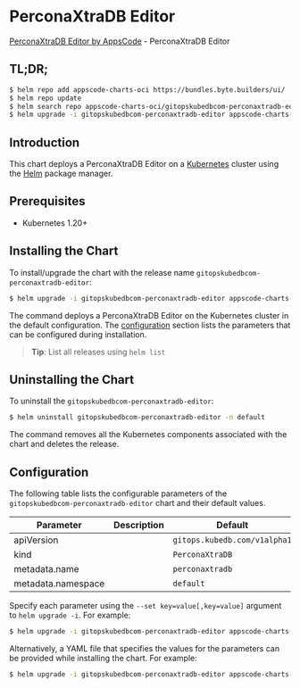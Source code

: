 # PerconaXtraDB Editor

[PerconaXtraDB Editor by AppsCode](https://appscode.com) - PerconaXtraDB Editor

## TL;DR;

```bash
$ helm repo add appscode-charts-oci https://bundles.byte.builders/ui/
$ helm repo update
$ helm search repo appscode-charts-oci/gitopskubedbcom-perconaxtradb-editor --version=v0.14.0
$ helm upgrade -i gitopskubedbcom-perconaxtradb-editor appscode-charts-oci/gitopskubedbcom-perconaxtradb-editor -n default --create-namespace --version=v0.14.0
```

## Introduction

This chart deploys a PerconaXtraDB Editor on a [Kubernetes](http://kubernetes.io) cluster using the [Helm](https://helm.sh) package manager.

## Prerequisites

- Kubernetes 1.20+

## Installing the Chart

To install/upgrade the chart with the release name `gitopskubedbcom-perconaxtradb-editor`:

```bash
$ helm upgrade -i gitopskubedbcom-perconaxtradb-editor appscode-charts-oci/gitopskubedbcom-perconaxtradb-editor -n default --create-namespace --version=v0.14.0
```

The command deploys a PerconaXtraDB Editor on the Kubernetes cluster in the default configuration. The [configuration](#configuration) section lists the parameters that can be configured during installation.

> **Tip**: List all releases using `helm list`

## Uninstalling the Chart

To uninstall the `gitopskubedbcom-perconaxtradb-editor`:

```bash
$ helm uninstall gitopskubedbcom-perconaxtradb-editor -n default
```

The command removes all the Kubernetes components associated with the chart and deletes the release.

## Configuration

The following table lists the configurable parameters of the `gitopskubedbcom-perconaxtradb-editor` chart and their default values.

|     Parameter      | Description |                 Default                 |
|--------------------|-------------|-----------------------------------------|
| apiVersion         |             | <code>gitops.kubedb.com/v1alpha1</code> |
| kind               |             | <code>PerconaXtraDB</code>              |
| metadata.name      |             | <code>perconaxtradb</code>              |
| metadata.namespace |             | <code>default</code>                    |


Specify each parameter using the `--set key=value[,key=value]` argument to `helm upgrade -i`. For example:

```bash
$ helm upgrade -i gitopskubedbcom-perconaxtradb-editor appscode-charts-oci/gitopskubedbcom-perconaxtradb-editor -n default --create-namespace --version=v0.14.0 --set apiVersion=gitops.kubedb.com/v1alpha1
```

Alternatively, a YAML file that specifies the values for the parameters can be provided while
installing the chart. For example:

```bash
$ helm upgrade -i gitopskubedbcom-perconaxtradb-editor appscode-charts-oci/gitopskubedbcom-perconaxtradb-editor -n default --create-namespace --version=v0.14.0 --values values.yaml
```
